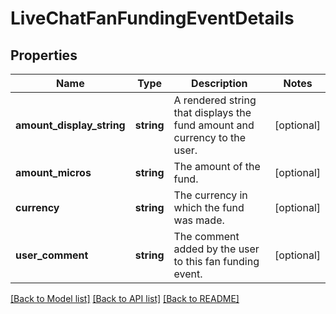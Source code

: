 # LiveChatFanFundingEventDetails

## Properties
Name | Type | Description | Notes
------------ | ------------- | ------------- | -------------
**amount_display_string** | **string** | A rendered string that displays the fund amount and currency to the user. | [optional] 
**amount_micros** | **string** | The amount of the fund. | [optional] 
**currency** | **string** | The currency in which the fund was made. | [optional] 
**user_comment** | **string** | The comment added by the user to this fan funding event. | [optional] 

[[Back to Model list]](../README.md#documentation-for-models) [[Back to API list]](../README.md#documentation-for-api-endpoints) [[Back to README]](../README.md)


